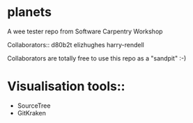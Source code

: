 # planets
A wee tester repo from Software Carpentry Workshop 

Collaborators::
  d80b2t
  elizhughes
  harry-rendell

Collaborators are totally free to use this repo as a "sandpit" :-)



# Visualisation tools::
- SourceTree
- GitKraken
